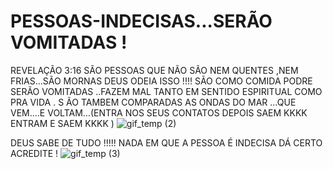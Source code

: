 # PESSOAS-INDECISAS...SERÃO VOMITADAS !
REVELAÇÃO 3:16  SÃO PESSOAS QUE NÃO SÃO NEM QUENTES ,NEM FRIAS...SÃO MORNAS
DEUS ODEIA ISSO !!!!
SÃO COMO COMIDA PODRE SERÃO VOMITADAS ..FAZEM MAL
TANTO EM SENTIDO ESPIRITUAL COMO PRA VIDA .
S ÃO TAMBEM COMPARADAS AS ONDAS DO MAR ...QUE VEM....E VOLTAM...(ENTRA NOS SEUS CONTATOS DEPOIS SAEM KKKK ENTRAM E SAEM KKKK )  ![gif_temp (2)](https://user-images.githubusercontent.com/96752968/152703536-832ff552-35fa-4dc2-8ed9-feeb4030c365.gif)

                                                                                                                                                                                                   
DEUS SABE DE TUDO !!!!!  NADA EM QUE A PESSOA É INDECISA DÁ CERTO ACREDITE !
![gif_temp (3)](https://user-images.githubusercontent.com/96752968/152704093-a68483c7-bafd-42d0-a4ea-74cf48649676.gif)
